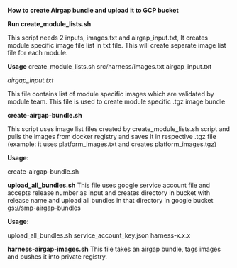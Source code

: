 **How to create Airgap bundle and upload it to GCP bucket**


**Run create_module_lists.sh**

This script needs 2 inputs, images.txt and airgap_input.txt, It creates module specific image file list in txt file. This will create separate image list file for each module.

**Usage**
create_module_lists.sh src/harness/images.txt airgap_input.txt

*airgap_input.txt* 

This file contains list of module specific images which are validated by module team. This file is used to create module specific .tgz image bundle

**create-airgap-bundle.sh**

This script uses image list files created by create_module_lists.sh script and pulls the images from docker registry and saves it in respective .tgz file (example: it uses platform_images.txt and creates platform_images.tgz)

**Usage:**

create-airgap-bundle.sh

**upload_all_bundles.sh**
This file uses google service account file and accepts release number as input and creates directory in bucket with release name and upload all bundles in that directory in google bucket gs://smp-airgap-bundles

**Usage:**

upload_all_bundles.sh service_account_key.json harness-x.x.x

**harness-airgap-images.sh**
This file takes an airgap bundle, tags images and pushes it into private registry.